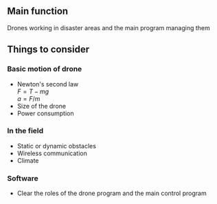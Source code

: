 ## Main function
Drones working in disaster areas and the main program managing them


## Things to consider
### Basic motion of drone
- Newton's second law\
$F = T - mg$\
$a = F/m$
- Size of the drone
- Power consumption

### In the field
- Static or dynamic obstacles
- Wireless communication
- Climate

### Software
- Clear the roles of the drone program and the main control program
